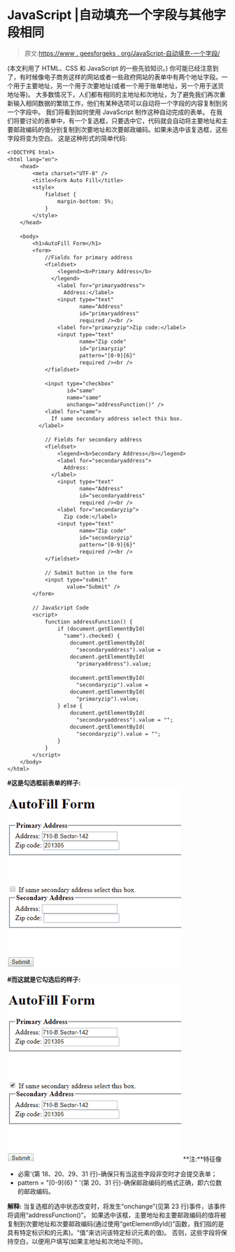 # JavaScript |自动填充一个字段与其他字段相同

> 原文:[https://www . geesforgeks . org/JavaScript-自动填充-一个字段/](https://www.geeksforgeeks.org/javascript-auto-filling-one-field/)

(本文利用了 HTML、CSS 和 JavaScript 的一些先验知识。)
你可能已经注意到了，有时候像电子商务这样的网站或者一些政府网站的表单中有两个地址字段。一个用于主要地址，另一个用于次要地址(或者一个用于账单地址，另一个用于送货地址等)。
大多数情况下，人们都有相同的主地址和次地址，为了避免我们再次重新输入相同数据的繁琐工作，他们有某种选项可以自动将一个字段的内容复制到另一个字段中。
我们将看到如何使用 JavaScript 制作这种自动完成的表单。
在我们将要讨论的表单中，有一个复选框，只要选中它，代码就会自动将主要地址和主要邮政编码的值分别复制到次要地址和次要邮政编码。如果未选中该复选框，这些字段将变为空白。
这是这种形式的简单代码:

```
<!DOCTYPE html>
<html lang="en">
    <head>
        <meta charset="UTF-8" />
        <title>Form Auto Fill</title>
        <style>
            fieldset {
                margin-bottom: 5%;
            }
        </style>
    </head>

    <body>
        <h1>AutoFill Form</h1>
        <form>
            //Fields for primary address
            <fieldset>
                <legend><b>Primary Address</b>
              </legend>
                <label for="primaryaddress">
                  Address:</label>
                <input type="text" 
                       name="Address" 
                       id="primaryaddress" 
                       required /><br />
                <label for="primaryzip">Zip code:</label>
                <input type="text" 
                       name="Zip code" 
                       id="primaryzip" 
                       pattern="[0-9]{6}" 
                       required /><br />
            </fieldset>

            <input type="checkbox" 
                   id="same" 
                   name="same" 
                   onchange="addressFunction()" />
            <label for="same">
              If same secondary address select this box.
          </label>

            // Fields for secondary address
            <fieldset>
                <legend><b>Secondary Address</b></legend>
                <label for="secondaryaddress">
                  Address:
              </label>
                <input type="text" 
                       name="Address" 
                       id="secondaryaddress" 
                       required /><br />
                <label for="secondaryzip">
                  Zip code:</label>
                <input type="text" 
                       name="Zip code" 
                       id="secondaryzip"
                       pattern="[0-9]{6}" 
                       required /><br />
            </fieldset>

            // Submit button in the form
            <input type="submit"
                   value="Submit" />
        </form>

        // JavaScript Code
        <script>
            function addressFunction() {
                if (document.getElementById(
                  "same").checked) {
                    document.getElementById(
                      "secondaryaddress").value = 
                    document.getElementById(
                      "primaryaddress").value;

                    document.getElementById(
                      "secondaryzip").value = 
                    document.getElementById(
                      "primaryzip").value;
                } else {
                    document.getElementById(
                      "secondaryaddress").value = "";
                    document.getElementById(
                      "secondaryzip").value = "";
                }
            }
        </script>
    </body>
</html>
```

**#这是勾选框前表单的样子:**
![before checking box](img/355aef3478ceda176b957fe3e3992e6d.png)

**#而这就是它勾选后的样子:**
![after checking the box](img/4700dfa80a7ab10a79ae3763f8d7f979.png)
**注:**特征像

*   必需'(第 18、20、29、31 行)-确保只有当这些字段非空时才会提交表单；
*   pattern = "[0-9]{6} " '(第 20、31 行)-确保邮政编码的格式正确，即六位数的邮政编码。

**解释:**
当复选框的选中状态改变时，将发生“onchange”(见第 23 行)事件，该事件将调用“addressFunction()”。
如果选中该框，主要地址和主要邮政编码的值将被复制到次要地址和次要邮政编码(通过使用“getElementById()”函数，我们指的是具有特定标识和的元素)。“值”来访问该特定标识元素的值)。
否则，这些字段将保持空白，以便用户填写(如果主地址和次地址不同)。